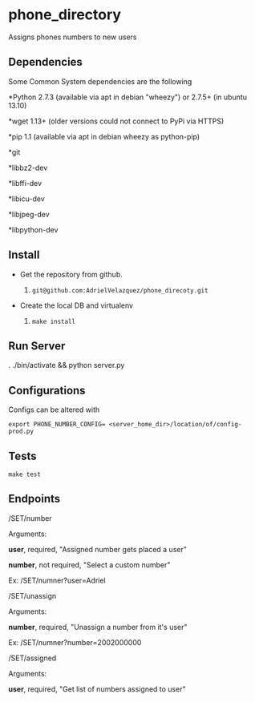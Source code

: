 phone_directory
==============

Assigns phones numbers to new users

## Dependencies

Some Common System dependencies are the following

*Python 2.7.3 (available via apt in debian "wheezy") or 2.7.5+ (in ubuntu 13.10)

*wget 1.13+ (older versions could not connect to PyPi via HTTPS)

*pip 1.1 (available via apt in debian wheezy as python-pip)

*git

*libbz2-dev

*libffi-dev

*libicu-dev

*libjpeg-dev

*libpython-dev

## Install

* Get the repository from github.
	1. `git@github.com:AdrielVelazquez/phone_direcoty.git`

* Create the local DB and virtualenv
    1. `make install`

## Run Server

. ./bin/activate && python server.py

## Configurations

Configs can be altered with

`export PHONE_NUMBER_CONFIG= <server_home_dir>/location/of/config-prod.py`

## Tests

`make test`

## Endpoints

/SET/number

Arguments:

**user**, required, "Assigned number gets placed a user"

**number**, not required, "Select a custom number"

Ex: /SET/numner?user=Adriel



/SET/unassign

Arguments:

**number**, required, "Unassign a number from it's user"

Ex: /SET/numner?number=2002000000


/SET/assigned

Arguments:

**user**, required, "Get list of numbers assigned to user"
